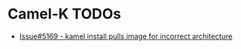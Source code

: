 # Camel-K TODOs

* [Issue#5169 - kamel install pulls image for incorrect architecture](https://github.com/apache/camel-k/issues/5169)
